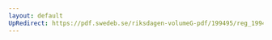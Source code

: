 ```yaml
---
layout: default
UpRedirect: https://pdf.swedeb.se/riksdagen-volumeG-pdf/199495/reg_199495/reg_199495_0323.pdf
---
```

